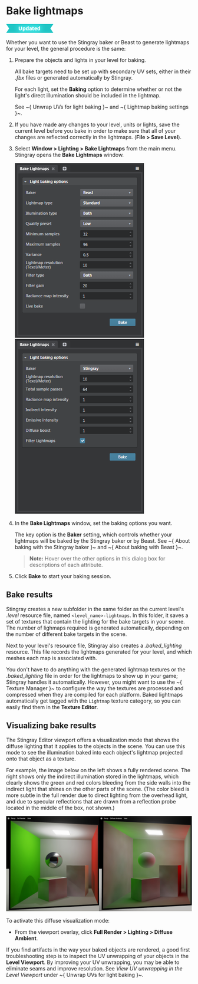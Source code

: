 # Bake lightmaps

![UPDATED](../../../images/updated.png)

Whether you want to use the Stingray baker or Beast to generate lightmaps for your level, the general procedure is the same:

1.	Prepare the objects and lights in your level for baking.

	All bake targets need to be set up with secondary UV sets, either in their *.fbx* files or generated automatically by Stingray.

	For each light, set the **Baking** option to determine whether or not the light's direct illumination should be included in the lightmap.

	See ~{ Unwrap UVs for light baking }~ and ~{ Lightmap baking settings }~.

1.	If you have made any changes to your level, units or lights, save the current level before you bake in order to make sure that all of your changes are reflected correctly in the lightmaps. (**File > Save Level**).

1.	Select **Window > Lighting > Bake Lightmaps** from the main menu. Stingray opens the **Bake Lightmaps** window.

	![Beast settings](../../../images/bake_lightmaps_beast.png) ![Stingray settings](../../../images/bake_lightmaps_stingray.png)

1.	In the **Bake Lightmaps** window, set the baking options you want.

	The key option is the **Baker** setting, which controls whether your lightmaps will be baked by the Stingray baker or by Beast. See ~{ About baking with the Stingray baker }~  and ~{ About baking with Beast }~.

	> **Note:** Hover over the other options in this dialog box for descriptions of each attribute.

1.	Click **Bake** to start your baking session.

## Bake results

Stingray creates a new subfolder in the same folder as the current level's *.level* resource file, named `<level_name>-lightmaps`. In this folder, it saves a set of textures that contain the lighting for the bake targets in your scene. The number of lighmaps required is generated automatically, depending on the number of different bake targets in the scene.

Next to your level's resource file, Stingray also creates a *.baked_lighting* resource. This file records the lightmaps generated for your level, and which meshes each map is associated with.

You don't have to do anything with the generated lightmap textures or the *.baked_lighting* file in order for the lightmaps to show up in your game; Stingray handles it automatically. However, you might want to use the ~{ Texture Manager }~ to configure the way the textures are processed and compressed when they are compiled for each platform. Baked lightmaps automatically get tagged with the `Lightmap` texture category, so you can easily find them in the **Texture Editor**.

## Visualizing bake results

The Stingray Editor viewport offers a visualization mode that shows the diffuse lighting that it applies to the objects in the scene. You can use this mode to see the illumination baked into each object's lightmap projected onto that object as a texture.

For example, the image below on the left shows a fully rendered scene. The right shows only the indirect illumination stored in the lightmaps, which clearly shows the green and red colors bleeding from the side walls into the indirect light that shines on the other parts of the scene. (The color bleed is more subtle in the full render due to direct lighting from the overhead light, and due to specular reflections that are drawn from a reflection probe located in the middle of the box, not shown.)

![Visualizing bake results](../../../images/baked_light_visualization.jpg)

To activate this diffuse visualization mode:

-	From the viewport overlay, click **Full Render > Lighting > Diffuse Ambient**.

If you find artifacts in the way your baked objects are rendered, a good first troubleshooting step is to inspect the UV unwrapping of your objects in the **Level Viewport**. By improving your UV unwrapping, you may be able to eliminate seams and improve resolution. See *View UV unwrapping in the Level Viewport* under ~{ Unwrap UVs for light baking }~.
